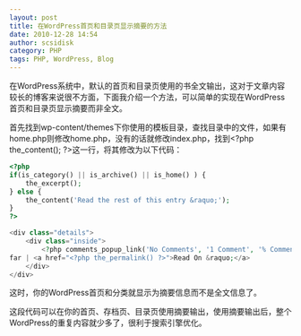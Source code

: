 ```yaml
---
layout: post
title: 在WordPress首页和目录页显示摘要的方法
date: 2010-12-28 14:54
author: scsidisk
category: PHP
tags: PHP, WordPress, Blog
---
```


在WordPress系统中，默认的首页和目录页使用的书全文输出，这对于文章内容较长的博客来说很不方面，下面我介绍一个方法，可以简单的实现在WordPress首页和目录页显示摘要而非全文。

首先找到wp-content/themes下你使用的模板目录，查找目录中的文件，如果有home.php则修改home.php，没有的话就修改index.php，找到\<?php
the\_content(); ?\>这一行，将其修改为以下代码：

```php
<?php
if(is_category() || is_archive() || is_home() ) {
	the_excerpt();
} else {
	the_content('Read the rest of this entry &raquo;');
}
?>

<div class="details">
	<div class="inside">
		<?php comments_popup_link('No Comments', '1 Comment', '% Comments'); ?> so
far | <a href="<?php the_permalink() ?>">Read On &raquo;</a>
	</div>
</div>
```

这时，你的WordPress首页和分类就显示为摘要信息而不是全文信息了。

这段代码可以在你的首页、存档页、目录页使用摘要输出，使用摘要输出后，整个WordPress的重复内容就少多了，很利于搜索引擎优化。
